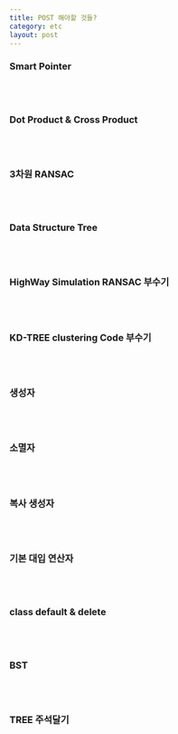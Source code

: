```yaml
---
title: POST 해야할 것들?
category: etc
layout: post
---
```


### Smart Pointer
<br><br>
### Dot Product & Cross Product
<br><br>
### 3차원 RANSAC
<br><br>
### Data Structure Tree
<br><br>
### HighWay Simulation RANSAC 부수기
<br><br>
### KD-TREE clustering Code 부수기
<br><br>
### 생성자
<br><br>
### 소멸자
<br><br>
### 복사 생성자
<br><br>
### 기본 대입 연산자
<br><br>
### class default & delete
<br><br>
### BST
<br><br>
### TREE 주석달기
